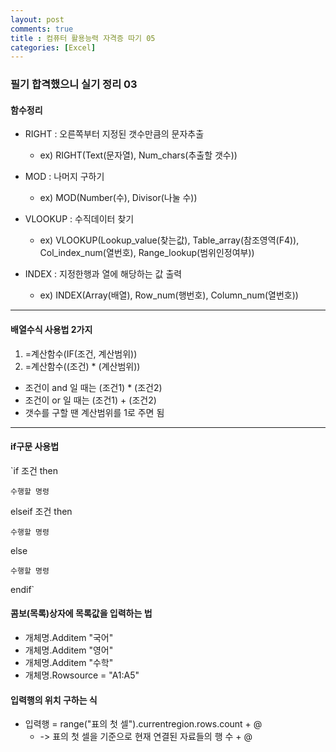```yaml
---
layout: post
comments: true
title : 컴퓨터 활용능력 자격증 따기 05
categories: [Excel]
---
```


### 필기 합격했으니 실기 정리 03

#### 함수정리
- RIGHT : 오른쪽부터 지정된 갯수만큼의 문자추출
  - ex) RIGHT(Text(문자열), Num_chars(추출할 갯수))

- MOD : 나머지 구하기
  - ex) MOD(Number(수), Divisor(나눌 수))
  
- VLOOKUP : 수직데이터 찾기
  - ex) VLOOKUP(Lookup_value(찾는값), Table_array(참조영역(F4)), Col_index_num(열번호), Range_lookup(범위인정여부))
  
- INDEX : 지정한행과 열에 해당하는 값 출력
  - ex) INDEX(Array(배열), Row_num(행번호), Column_num(열번호))

------------------------------------------------------------

#### 배열수식 사용법 2가지
1. =계산함수(IF(조건, 계산범위))
2. =계산함수((조건) * (계산범위))


* 조건이 and 일 때는 (조건1) * (조건2)
* 조건이 or 일 때는 (조건1) + (조건2)
* 갯수를 구할 땐 계산범위를 1로 주면 됨

------------------------------------------------------------

#### if구문 사용법
`if 조건 then   


    수행할 명령   
    
    
elseif 조건 then   


    수행할 명령   
    
    
else   


    수행할 명령   
    
    
endif`
 
 
#### 콤보(목록)상자에 목록값을 입력하는 법
- 개체명.Additem "국어"
- 개체명.Additem "영어"
- 개체명.Additem "수학"
- 개체명.Rowsource = "A1:A5"

#### 입력행의 위치 구하는 식
- 입력행 = range("표의 첫 셀").currentregion.rows.count + @
  - -> 표의 첫 셀을 기준으로 현재 연결된 자료들의 행 수 + @
